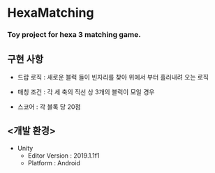 # HexaMatching

### Toy project for hexa 3 matching game.


## 구현 사항

* 드랍 로직 : 새로운 블럭 들이 빈자리를 찾아 위에서 부터 흘러내려 오는 로직

* 매칭 조건 : 각 세 축의 직선 상 3개의 블럭이 모일 경우

* 스코어 : 각 블록 당 20점


## <개발 환경>

* Unity
	* Editor Version : 2019.1.1f1
	* Platform : Android

